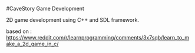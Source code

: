 #CaveStory Game Development

2D game development using C++ and SDL framework.

based on : https://www.reddit.com/r/learnprogramming/comments/3x7sqb/learn_to_make_a_2d_game_in_c/